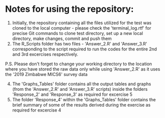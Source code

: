 # Notes for using the repository:
1) Initially, the repository containing all the files utilized for the test was cloned to the local computer - please check the 'terminal_log.rtf' for precise Git commands to clone test directory, set up a new local directory, make changes, commit and push them
2) The R_Scripts folder has two files - 'Answer_2.R' and 'Answer_3.R' corresponding to the script required to run the codes for the entire 2nd and 3rd excercises respectively.

P.S. Please don't forget to change your working directory to the location where you have stored the raw data only while using 'Answer_2.R' as it uses the '2019 Zimbabwe MICS6' survey data

4) The 'Graphs_Tables' folder contains all the output tables and graphs (from the 'Answer_2.R' and 'Answer_3.R' scripts) inside the folders 'Response_2' and 'Response_3' as required for excercise 5
5) The folder 'Response_4' within the 'Graphs_Tables' folder contains the brief summary of some of the results derived during the exercise as required for excercise 4

